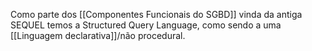 Como parte dos [[Componentes Funcionais do SGBD]] vinda da antiga SEQUEL temos a Structured Query Language, como sendo a uma [[Linguagem declarativa]]/não procedural.

<h2></h2>
